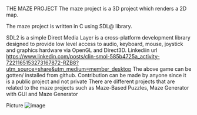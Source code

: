 THE MAZE PROJECT
The maze project is a 3D project which renders a 2D map.

The maze project is written in C using SDL@ library.

SDL2 is a simple Direct Media Layer is a cross-platform development library designed to provide low level access to audio, keyboard, mouse, joystick and graphics hardware via OpenGL and Direct3D.
Linkediin url https://www.linkedin.com/posts/clin-smol-585b4725a_activity-7221165153273167872-RZB8?utm_source=share&utm_medium=member_desktop
The above game can be gotten/ installed from github.
Contribution can be made by anyone since it is a public project and not private
There are different projects that are related to the maze projects such as Maze-Based Puzzles, Maze Generator with GUI and Maze Generator

Picture
![image](https://github.com/user-attachments/assets/41738c09-128b-4fbd-9a2c-4b958b3c929f)
